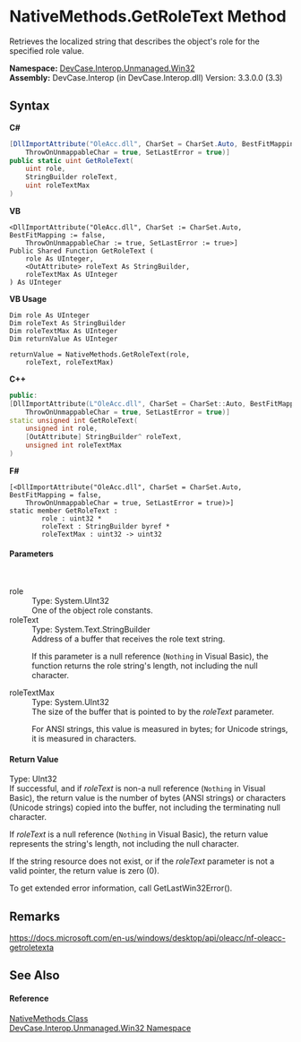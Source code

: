 # NativeMethods.GetRoleText Method 
 

Retrieves the localized string that describes the object's role for the specified role value.

**Namespace:**&nbsp;<a href="N_DevCase_Interop_Unmanaged_Win32">DevCase.Interop.Unmanaged.Win32</a><br />**Assembly:**&nbsp;DevCase.Interop (in DevCase.Interop.dll) Version: 3.3.0.0 (3.3)

## Syntax

**C#**<br />
``` C#
[DllImportAttribute("OleAcc.dll", CharSet = CharSet.Auto, BestFitMapping = false, 
	ThrowOnUnmappableChar = true, SetLastError = true)]
public static uint GetRoleText(
	uint role,
	StringBuilder roleText,
	uint roleTextMax
)
```

**VB**<br />
``` VB
<DllImportAttribute("OleAcc.dll", CharSet := CharSet.Auto, BestFitMapping := false, 
	ThrowOnUnmappableChar := true, SetLastError := true>]
Public Shared Function GetRoleText ( 
	role As UInteger,
	<OutAttribute> roleText As StringBuilder,
	roleTextMax As UInteger
) As UInteger
```

**VB Usage**<br />
``` VB Usage
Dim role As UInteger
Dim roleText As StringBuilder
Dim roleTextMax As UInteger
Dim returnValue As UInteger

returnValue = NativeMethods.GetRoleText(role, 
	roleText, roleTextMax)
```

**C++**<br />
``` C++
public:
[DllImportAttribute(L"OleAcc.dll", CharSet = CharSet::Auto, BestFitMapping = false, 
	ThrowOnUnmappableChar = true, SetLastError = true)]
static unsigned int GetRoleText(
	unsigned int role, 
	[OutAttribute] StringBuilder^ roleText, 
	unsigned int roleTextMax
)
```

**F#**<br />
``` F#
[<DllImportAttribute("OleAcc.dll", CharSet = CharSet.Auto, BestFitMapping = false, 
	ThrowOnUnmappableChar = true, SetLastError = true)>]
static member GetRoleText : 
        role : uint32 * 
        roleText : StringBuilder byref * 
        roleTextMax : uint32 -> uint32 

```


#### Parameters
&nbsp;<dl><dt>role</dt><dd>Type: System.UInt32<br />One of the object role constants.</dd><dt>roleText</dt><dd>Type: System.Text.StringBuilder<br />Address of a buffer that receives the role text string. 

 If this parameter is a null reference (`Nothing` in Visual Basic), the function returns the role string's length, not including the null character.</dd><dt>roleTextMax</dt><dd>Type: System.UInt32<br />The size of the buffer that is pointed to by the *roleText* parameter. 

 For ANSI strings, this value is measured in bytes; for Unicode strings, it is measured in characters.</dd></dl>

#### Return Value
Type: UInt32<br />If successful, and if *roleText* is non-a null reference (`Nothing` in Visual Basic), the return value is the number of bytes (ANSI strings) or characters (Unicode strings) copied into the buffer, not including the terminating null character. 

 If *roleText* is a null reference (`Nothing` in Visual Basic), the return value represents the string's length, not including the null character. 

 If the string resource does not exist, or if the *roleText* parameter is not a valid pointer, the return value is zero (0). 

 To get extended error information, call GetLastWin32Error().

## Remarks
<a href="https://docs.microsoft.com/en-us/windows/desktop/api/oleacc/nf-oleacc-getroletexta" target="_blank">https://docs.microsoft.com/en-us/windows/desktop/api/oleacc/nf-oleacc-getroletexta</a>

## See Also


#### Reference
<a href="T_DevCase_Interop_Unmanaged_Win32_NativeMethods">NativeMethods Class</a><br /><a href="N_DevCase_Interop_Unmanaged_Win32">DevCase.Interop.Unmanaged.Win32 Namespace</a><br />